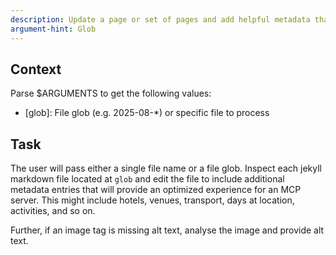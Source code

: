 ```yaml
---
description: Update a page or set of pages and add helpful metadata that will help with agent optimization
argument-hint: Glob
---
```


## Context

Parse $ARGUMENTS to get the following values:

- [glob]: File glob (e.g. 2025-08-*) or specific file to process

## Task

The user will pass either a single file name or a file glob. Inspect each jekyll markdown file located at `glob` 
and edit the file to include additional metadata entries that will provide an optimized experience for an MCP server. This might include hotels, venues, transport, days at location, activities, and so on. 

Further, if an image tag is missing alt text, analyse the image and provide alt text.

